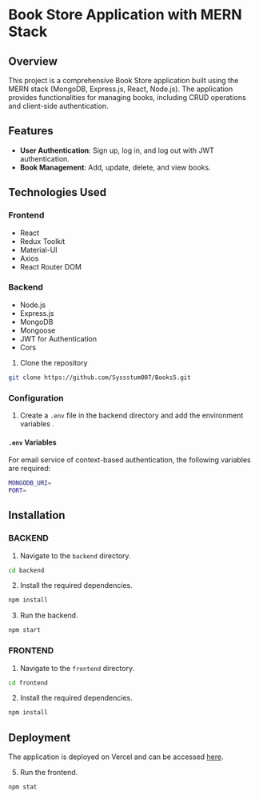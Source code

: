 # Book Store Application with MERN Stack

## Overview

This project is a comprehensive Book Store application built using the MERN stack (MongoDB, Express.js, React, Node.js). The application provides functionalities for managing books, including CRUD operations and client-side authentication.

## Features

- **User Authentication**: Sign up, log in, and log out with JWT authentication.
- **Book Management**: Add, update, delete, and view books.


## Technologies Used

### Frontend

- React
- Redux Toolkit
- Material-UI
- Axios
- React Router DOM

### Backend

- Node.js
- Express.js
- MongoDB
- Mongoose
- JWT for Authentication
- Cors


1. Clone the repository

```bash
git clone https://github.com/Syssstum007/Books5.git
```


### Configuration

1. Create a `.env` file in the backend directory and add the environment variables .

#### `.env` Variables

For email service of context-based authentication, the following variables are required:

```bash
MONGODB_URI=
PORT=

```


## Installation

### BACKEND

1. Navigate to the `backend` directory.

```bash
cd backend
```

2. Install the required dependencies.

```bash
npm install
```

3. Run the backend.

```bash
npm start
```


### FRONTEND

1. Navigate to the `frontend` directory.

```bash
cd frontend
```

2. Install the required dependencies.

```bash
npm install
```
## Deployment
The application is deployed on Vercel and can be accessed [here](https://books5-bg4sw44p3-deepak-kumars-projects-c208f7e3.vercel.app/).


5. Run the frontend.

```bash
npm stat
```

